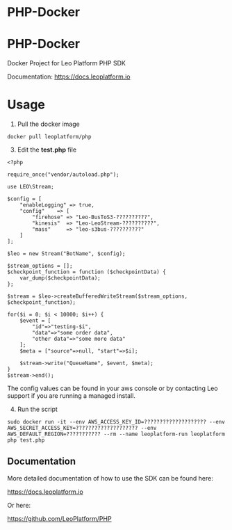 # PHP-Docker



PHP-Docker
===================

Docker Project for Leo Platform PHP SDK

Documentation: https://docs.leoplatform.io

Usage
=====

1. Pull the docker image

```
docker pull leoplatform/php
```

3. Edit the **test.php** file

```
<?php

require_once("vendor/autoload.php");

use LEO\Stream;

$config = [
	"enableLogging"	=> true,
	"config"	=> [
		"firehose" => "Leo-BusToS3-??????????",
		"kinesis"  => "Leo-LeoStream-??????????",
		"mass"	   => "leo-s3bus-??????????"
	]
];

$leo = new Stream("BotName", $config);

$stream_options = [];
$checkpoint_function = function ($checkpointData) {
	var_dump($checkpointData);
};

$stream = $leo->createBufferedWriteStream($stream_options, $checkpoint_function);

for($i = 0; $i < 10000; $i++) {
	$event = [
		"id"=>"testing-$i",
		"data"=>"some order data",
		"other data"=>"some more data"
	];
	$meta = ["source"=>null, "start"=>$i];
	
	$stream->write("QueueName", $event, $meta);
}
$stream->end();
```

The config values can be found in your aws console or by contacting Leo support if you are running a managed install.

4. Run the script

```
sudo docker run -it --env AWS_ACCESS_KEY_ID=???????????????????? --env AWS_SECRET_ACCESS_KEY=???????????????????? --env AWS_DEFAULT_REGION=??????????? --rm --name leoplatform-run leoplatform php test.php
```

Documentation
-------------

More detailed documentation of how to use the SDK can be found here:

https://docs.leoplatform.io

Or here:

https://github.com/LeoPlatform/PHP

